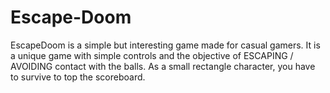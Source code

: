 # Escape-Doom
EscapeDoom is a simple but interesting game made for casual gamers. It is a unique game with simple controls and the objective of ESCAPING / AVOIDING contact with the balls. As a small rectangle character, you have to survive to top the scoreboard.
